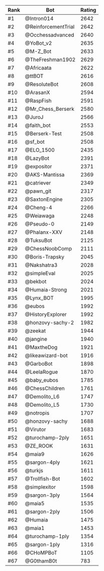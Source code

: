 Rank|Bot|Rating
---|---|---
#1|@Intron014|2642
#2|@ReinforcementTrial|2642
#3|@Occhessadvanced|2640
#4|@YoBot_v2|2635
#5|@M-Z_Bot|2633
#6|@TheFreshman1902|2629
#7|@Africaata|2622
#8|@ttBOT|2616
#9|@ResoluteBot|2608
#10|@ArasanX|2594
#11|@RaspFish|2591
#12|@Mr_Chess_Berserk|2580
#13|@JuroJ|2566
#14|@faith_bot|2553
#15|@Berserk-Test|2508
#16|@sf_bot|2508
#17|@ELO_1500|2435
#18|@LazyBot|2391
#19|@expositor|2371
#20|@AKS-Mantissa|2369
#21|@catriever|2349
#22|@pawn_git|2317
#23|@SaxtonEngine|2305
#24|@Cheng-4|2266
#25|@Weiawaga|2248
#26|@Pseudo-0|2149
#27|@Phalanx-XXV|2148
#28|@TuksuBot|2125
#29|@ChessNoobComp|2111
#30|@Boris-Trapsky|2045
#31|@Nakshatra3|2028
#32|@simpleEval|2025
#33|@bekbot|2024
#34|@Humaia-Strong|2021
#35|@Lynx_BOT|1995
#36|@eubos|1992
#37|@HistoryExplorer|1992
#38|@honzovy-sachy-2|1982
#39|@zeekat|1944
#40|@jangine|1940
#41|@MaxtheDog|1921
#42|@likeawizard-bot|1916
#43|@GarboBot|1898
#44|@LeelaRogue|1870
#45|@baby_eubos|1785
#46|@ChessChildren|1761
#47|@Demolito_L6|1747
#48|@Demolito_L5|1730
#49|@notropis|1707
#50|@honzovy-sachy|1688
#51|@Virutor|1683
#52|@turochamp-2ply|1651
#53|@ZE_ROOK|1631
#54|@maia9|1626
#55|@sargon-4ply|1621
#56|@turkjs|1611
#57|@Trollfish-Bot|1602
#58|@simplexitor|1598
#59|@sargon-3ply|1564
#60|@maia5|1535
#61|@sargon-2ply|1506
#62|@Humaia|1475
#63|@maia1|1453
#64|@turochamp-1ply|1354
#65|@sargon-1ply|1316
#66|@CHoMPBoT|1105
#67|@G0thamB0t|783
